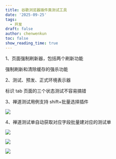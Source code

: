 ```yaml
---
title: 谷歌浏览器插件类测试工具
date: '2025-09-25'
tags:
  - 开发
draft: false
author: chenwenkun
toc: false
show_reading_time: true
---
```

1、页面强制刷新器，包括两个刷新功能

强制刷新和清除缓存的强杀功能

2、测试、预发、正式环境表示器

标识 tab 页面的三个状态测试不容易搞错

3、禅道测试用例支持 shift+批量选择插件

![](https://prod-files-secure.s3.us-west-2.amazonaws.com/c205fb54-92b2-4987-8be3-972b67d27acc/7ca8990d-2ef0-4ad6-8256-c807dbb8b3d5/image.png?X-Amz-Algorithm=AWS4-HMAC-SHA256&X-Amz-Content-Sha256=UNSIGNED-PAYLOAD&X-Amz-Credential=ASIAZI2LB4663I5TDPL3%2F20251031%2Fus-west-2%2Fs3%2Faws4_request&X-Amz-Date=20251031T122206Z&X-Amz-Expires=3600&X-Amz-Security-Token=IQoJb3JpZ2luX2VjEEwaCXVzLXdlc3QtMiJHMEUCIQC7fyZQpMAnOzQe6VhcacRsNfdPCAEouaBYGFD4aOQy7gIgIZ7vlZLVWqeJPzcx0N59JMoLYsUNxlrc3sZ%2Bzy3MujYq%2FwMIFRAAGgw2Mzc0MjMxODM4MDUiDF0XVNbkTjEAzmz%2BEircA%2Bol%2FA68opmjt8r2tm5yaMNVH4teyPdpU1%2FMuGMlpstsioRVB8mQhnr%2BkD%2FZMVP0G2XHY%2B6F%2F3ss8TAVUKPU24iPbmvExcd9xC6fqO24Mt6H1hVGarMqu293zTTHScQwKHpAqcuvO5n3kJb%2BsSEvrgBcH6BlzqPtbeS%2F1Y2Tkp22KwOSP1eHUd%2BW4Vb2eJ6ohR4thimzgO1HAV9zS39X113Sx3TnIjbhsdT21ayCC6QqWpMB6flxArKdzELvvU0kSRFohAK0bncfS6FvJZb%2BFFJxMZuK%2FvV5rSoBNahkBh2MA3P3t4GK0934Bmyl0rz7gS3Qx%2BjR7U71aMUC9ZZnia4DjZPVZNTHUiNYONIDZROajZN8b%2FJc%2FjfXkxYWGFvy%2B%2FFWZtBxqUPCl%2BBUpI9xOIOLyq4ZbtoDTq24x5ThM4ZqP9e531Oc75HZIlKADkK%2B%2BGxUckpoq5llphrIrmkKOVEHXN4xlVdVr9nwuu2c7UGuOUjSmu79WrnKAI%2FGrycmWj%2FVMBUF99McO8q5FgCMBWWy01pQKFUwDwTwHOBNF2uhIx77ELzRTaOkt%2BUPnx9GNt1n6tKgYSeUNCIfM9OcdF%2FPRVb0mwhefS%2FA7CvgWte28iwmbuk1Kj%2FbpO%2FiMOvRksgGOqUBlct9NweMl25ObN0ccuPM%2B2THta5SHQa93uyk9ml8addt0d3JstzJaNFAwlgdTNm99zqmBTefDU%2BZBxZCP5fjlhGHBM3yhe%2BEbTfEAk7dXVAMOSJWWlDR4Q66ba6WleMPvp%2B49J9aEbMHZHfUzSKtPJ1UugC6Sq3ahrrLdT2AXLhVPsiqFHnTnGbPIURSdlrL2fE01tnCmwctkkq%2BYzVg69S3%2FexQ&X-Amz-Signature=4d7cb3bffa335ec7e23ae68a2aad66383d40a3430d61859b04d015db3cce0efc&X-Amz-SignedHeaders=host&x-amz-checksum-mode=ENABLED&x-id=GetObject)

4、禅道测试单自动获取对应字段批量建对应的测试单

![](https://prod-files-secure.s3.us-west-2.amazonaws.com/c205fb54-92b2-4987-8be3-972b67d27acc/1ea39b01-dd1c-4a56-bb09-4fe87447f5c7/image.png?X-Amz-Algorithm=AWS4-HMAC-SHA256&X-Amz-Content-Sha256=UNSIGNED-PAYLOAD&X-Amz-Credential=ASIAZI2LB4663I5TDPL3%2F20251031%2Fus-west-2%2Fs3%2Faws4_request&X-Amz-Date=20251031T122206Z&X-Amz-Expires=3600&X-Amz-Security-Token=IQoJb3JpZ2luX2VjEEwaCXVzLXdlc3QtMiJHMEUCIQC7fyZQpMAnOzQe6VhcacRsNfdPCAEouaBYGFD4aOQy7gIgIZ7vlZLVWqeJPzcx0N59JMoLYsUNxlrc3sZ%2Bzy3MujYq%2FwMIFRAAGgw2Mzc0MjMxODM4MDUiDF0XVNbkTjEAzmz%2BEircA%2Bol%2FA68opmjt8r2tm5yaMNVH4teyPdpU1%2FMuGMlpstsioRVB8mQhnr%2BkD%2FZMVP0G2XHY%2B6F%2F3ss8TAVUKPU24iPbmvExcd9xC6fqO24Mt6H1hVGarMqu293zTTHScQwKHpAqcuvO5n3kJb%2BsSEvrgBcH6BlzqPtbeS%2F1Y2Tkp22KwOSP1eHUd%2BW4Vb2eJ6ohR4thimzgO1HAV9zS39X113Sx3TnIjbhsdT21ayCC6QqWpMB6flxArKdzELvvU0kSRFohAK0bncfS6FvJZb%2BFFJxMZuK%2FvV5rSoBNahkBh2MA3P3t4GK0934Bmyl0rz7gS3Qx%2BjR7U71aMUC9ZZnia4DjZPVZNTHUiNYONIDZROajZN8b%2FJc%2FjfXkxYWGFvy%2B%2FFWZtBxqUPCl%2BBUpI9xOIOLyq4ZbtoDTq24x5ThM4ZqP9e531Oc75HZIlKADkK%2B%2BGxUckpoq5llphrIrmkKOVEHXN4xlVdVr9nwuu2c7UGuOUjSmu79WrnKAI%2FGrycmWj%2FVMBUF99McO8q5FgCMBWWy01pQKFUwDwTwHOBNF2uhIx77ELzRTaOkt%2BUPnx9GNt1n6tKgYSeUNCIfM9OcdF%2FPRVb0mwhefS%2FA7CvgWte28iwmbuk1Kj%2FbpO%2FiMOvRksgGOqUBlct9NweMl25ObN0ccuPM%2B2THta5SHQa93uyk9ml8addt0d3JstzJaNFAwlgdTNm99zqmBTefDU%2BZBxZCP5fjlhGHBM3yhe%2BEbTfEAk7dXVAMOSJWWlDR4Q66ba6WleMPvp%2B49J9aEbMHZHfUzSKtPJ1UugC6Sq3ahrrLdT2AXLhVPsiqFHnTnGbPIURSdlrL2fE01tnCmwctkkq%2BYzVg69S3%2FexQ&X-Amz-Signature=719ee0af9b834fe160e134b404b80993f3bf1047404cb6ebe1f5766eb16ab6e5&X-Amz-SignedHeaders=host&x-amz-checksum-mode=ENABLED&x-id=GetObject)

![](https://prod-files-secure.s3.us-west-2.amazonaws.com/c205fb54-92b2-4987-8be3-972b67d27acc/fa727f1d-546c-42aa-9508-d8d3d1275bcd/image.png?X-Amz-Algorithm=AWS4-HMAC-SHA256&X-Amz-Content-Sha256=UNSIGNED-PAYLOAD&X-Amz-Credential=ASIAZI2LB4663I5TDPL3%2F20251031%2Fus-west-2%2Fs3%2Faws4_request&X-Amz-Date=20251031T122206Z&X-Amz-Expires=3600&X-Amz-Security-Token=IQoJb3JpZ2luX2VjEEwaCXVzLXdlc3QtMiJHMEUCIQC7fyZQpMAnOzQe6VhcacRsNfdPCAEouaBYGFD4aOQy7gIgIZ7vlZLVWqeJPzcx0N59JMoLYsUNxlrc3sZ%2Bzy3MujYq%2FwMIFRAAGgw2Mzc0MjMxODM4MDUiDF0XVNbkTjEAzmz%2BEircA%2Bol%2FA68opmjt8r2tm5yaMNVH4teyPdpU1%2FMuGMlpstsioRVB8mQhnr%2BkD%2FZMVP0G2XHY%2B6F%2F3ss8TAVUKPU24iPbmvExcd9xC6fqO24Mt6H1hVGarMqu293zTTHScQwKHpAqcuvO5n3kJb%2BsSEvrgBcH6BlzqPtbeS%2F1Y2Tkp22KwOSP1eHUd%2BW4Vb2eJ6ohR4thimzgO1HAV9zS39X113Sx3TnIjbhsdT21ayCC6QqWpMB6flxArKdzELvvU0kSRFohAK0bncfS6FvJZb%2BFFJxMZuK%2FvV5rSoBNahkBh2MA3P3t4GK0934Bmyl0rz7gS3Qx%2BjR7U71aMUC9ZZnia4DjZPVZNTHUiNYONIDZROajZN8b%2FJc%2FjfXkxYWGFvy%2B%2FFWZtBxqUPCl%2BBUpI9xOIOLyq4ZbtoDTq24x5ThM4ZqP9e531Oc75HZIlKADkK%2B%2BGxUckpoq5llphrIrmkKOVEHXN4xlVdVr9nwuu2c7UGuOUjSmu79WrnKAI%2FGrycmWj%2FVMBUF99McO8q5FgCMBWWy01pQKFUwDwTwHOBNF2uhIx77ELzRTaOkt%2BUPnx9GNt1n6tKgYSeUNCIfM9OcdF%2FPRVb0mwhefS%2FA7CvgWte28iwmbuk1Kj%2FbpO%2FiMOvRksgGOqUBlct9NweMl25ObN0ccuPM%2B2THta5SHQa93uyk9ml8addt0d3JstzJaNFAwlgdTNm99zqmBTefDU%2BZBxZCP5fjlhGHBM3yhe%2BEbTfEAk7dXVAMOSJWWlDR4Q66ba6WleMPvp%2B49J9aEbMHZHfUzSKtPJ1UugC6Sq3ahrrLdT2AXLhVPsiqFHnTnGbPIURSdlrL2fE01tnCmwctkkq%2BYzVg69S3%2FexQ&X-Amz-Signature=5896f78e0aca8a0d5a86da67c8843f279b022c37762a156d70647fd86c9ca8ae&X-Amz-SignedHeaders=host&x-amz-checksum-mode=ENABLED&x-id=GetObject)

![](https://prod-files-secure.s3.us-west-2.amazonaws.com/c205fb54-92b2-4987-8be3-972b67d27acc/2a374ca8-3be3-4978-8ee1-2331f1db0267/image.png?X-Amz-Algorithm=AWS4-HMAC-SHA256&X-Amz-Content-Sha256=UNSIGNED-PAYLOAD&X-Amz-Credential=ASIAZI2LB4663I5TDPL3%2F20251031%2Fus-west-2%2Fs3%2Faws4_request&X-Amz-Date=20251031T122206Z&X-Amz-Expires=3600&X-Amz-Security-Token=IQoJb3JpZ2luX2VjEEwaCXVzLXdlc3QtMiJHMEUCIQC7fyZQpMAnOzQe6VhcacRsNfdPCAEouaBYGFD4aOQy7gIgIZ7vlZLVWqeJPzcx0N59JMoLYsUNxlrc3sZ%2Bzy3MujYq%2FwMIFRAAGgw2Mzc0MjMxODM4MDUiDF0XVNbkTjEAzmz%2BEircA%2Bol%2FA68opmjt8r2tm5yaMNVH4teyPdpU1%2FMuGMlpstsioRVB8mQhnr%2BkD%2FZMVP0G2XHY%2B6F%2F3ss8TAVUKPU24iPbmvExcd9xC6fqO24Mt6H1hVGarMqu293zTTHScQwKHpAqcuvO5n3kJb%2BsSEvrgBcH6BlzqPtbeS%2F1Y2Tkp22KwOSP1eHUd%2BW4Vb2eJ6ohR4thimzgO1HAV9zS39X113Sx3TnIjbhsdT21ayCC6QqWpMB6flxArKdzELvvU0kSRFohAK0bncfS6FvJZb%2BFFJxMZuK%2FvV5rSoBNahkBh2MA3P3t4GK0934Bmyl0rz7gS3Qx%2BjR7U71aMUC9ZZnia4DjZPVZNTHUiNYONIDZROajZN8b%2FJc%2FjfXkxYWGFvy%2B%2FFWZtBxqUPCl%2BBUpI9xOIOLyq4ZbtoDTq24x5ThM4ZqP9e531Oc75HZIlKADkK%2B%2BGxUckpoq5llphrIrmkKOVEHXN4xlVdVr9nwuu2c7UGuOUjSmu79WrnKAI%2FGrycmWj%2FVMBUF99McO8q5FgCMBWWy01pQKFUwDwTwHOBNF2uhIx77ELzRTaOkt%2BUPnx9GNt1n6tKgYSeUNCIfM9OcdF%2FPRVb0mwhefS%2FA7CvgWte28iwmbuk1Kj%2FbpO%2FiMOvRksgGOqUBlct9NweMl25ObN0ccuPM%2B2THta5SHQa93uyk9ml8addt0d3JstzJaNFAwlgdTNm99zqmBTefDU%2BZBxZCP5fjlhGHBM3yhe%2BEbTfEAk7dXVAMOSJWWlDR4Q66ba6WleMPvp%2B49J9aEbMHZHfUzSKtPJ1UugC6Sq3ahrrLdT2AXLhVPsiqFHnTnGbPIURSdlrL2fE01tnCmwctkkq%2BYzVg69S3%2FexQ&X-Amz-Signature=eb035047dc0711cc076db33ff20e8fa4400300b5bbd46adb8db2ee541878cf1f&X-Amz-SignedHeaders=host&x-amz-checksum-mode=ENABLED&x-id=GetObject)
